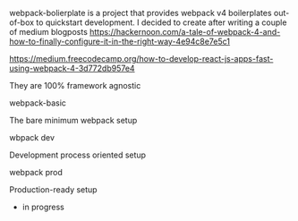 webpack-bolierplate
is a project that provides webpack v4 boilerplates out-of-box to quickstart development.
I decided to create after writing a couple of medium blogposts
https://hackernoon.com/a-tale-of-webpack-4-and-how-to-finally-configure-it-in-the-right-way-4e94c8e7e5c1

https://medium.freecodecamp.org/how-to-develop-react-js-apps-fast-using-webpack-4-3d772db957e4

They are 100% framework agnostic

webpack-basic

The bare minimum webpack setup

wbpack dev

Development process oriented setup

webpack prod

Production-ready setup

- in progress
